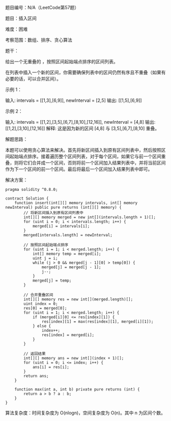 题目编号：N/A（LeetCode第57题）

题目：插入区间

难度：困难

考察范围：数组、排序、贪心算法

题干：

给出一个无重叠的 ，按照区间起始端点排序的区间列表。

在列表中插入一个新的区间，你需要确保列表中的区间仍然有序且不重叠（如果有必要的话，可以合并区间）。

示例 1：

输入: intervals = [[1,3],[6,9]], newInterval = [2,5]
输出: [[1,5],[6,9]]

示例 2：

输入: intervals = [[1,2],[3,5],[6,7],[8,10],[12,16]], newInterval = [4,8]
输出: [[1,2],[3,10],[12,16]]
解释: 这是因为新的区间 [4,8] 与 [3,5],[6,7],[8,10] 重叠。

解题思路：

本题可以使用贪心算法来解决。首先将新区间插入到原有区间列表中，然后按照区间起始端点排序。接着遍历整个区间列表，对于每个区间，如果它与前一个区间重叠，则将它们合并成一个区间，否则将前一个区间加入结果列表中，并将当前区间作为下一个区间的前一个区间。最后将最后一个区间加入结果列表中即可。

解决方案：

```solidity
pragma solidity ^0.8.0;

contract Solution {
    function insert(int[][] memory intervals, int[] memory newInterval) public pure returns (int[][] memory) {
        // 将新区间插入到原有区间列表中
        int[][] memory merged = new int[](intervals.length + 1)[];
        for (uint i = 0; i < intervals.length; i++) {
            merged[i] = intervals[i];
        }
        merged[intervals.length] = newInterval;

        // 按照区间起始端点排序
        for (uint i = 1; i < merged.length; i++) {
            int[] memory temp = merged[i];
            uint j = i;
            while (j > 0 && merged[j - 1][0] > temp[0]) {
                merged[j] = merged[j - 1];
                j--;
            }
            merged[j] = temp;
        }

        // 合并重叠区间
        int[][] memory res = new int[](merged.length)[];
        uint index = 0;
        res[0] = merged[0];
        for (uint i = 1; i < merged.length; i++) {
            if (merged[i][0] <= res[index][1]) {
                res[index][1] = max(res[index][1], merged[i][1]);
            } else {
                index++;
                res[index] = merged[i];
            }
        }

        // 返回结果
        int[][] memory ans = new int[](index + 1)[];
        for (uint i = 0; i <= index; i++) {
            ans[i] = res[i];
        }
        return ans;
    }

    function max(int a, int b) private pure returns (int) {
        return a > b ? a : b;
    }
}
```

算法复杂度：时间复杂度为 O(nlogn)，空间复杂度为 O(n)。其中 n 为区间个数。